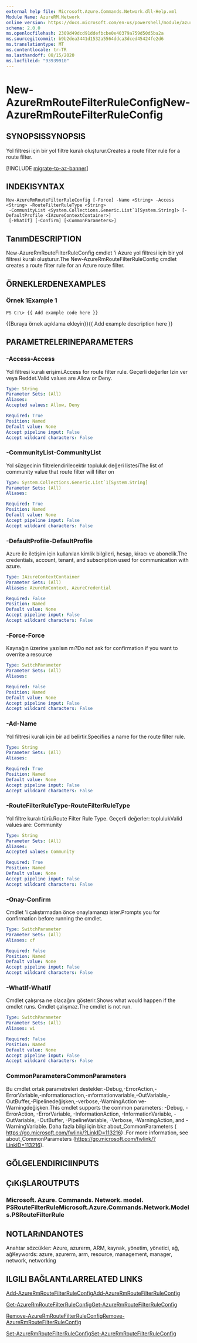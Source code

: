 ```yaml
---
external help file: Microsoft.Azure.Commands.Network.dll-Help.xml
Module Name: AzureRM.Network
online version: https://docs.microsoft.com/en-us/powershell/module/azurerm.network/new-azurermroutefilterruleconfig
schema: 2.0.0
ms.openlocfilehash: 2309d49dcd91ddefbcbe0e40379a759d50d5ba2a
ms.sourcegitcommit: b9b2dea3441d1532a5564ddca3dced45424fe2d6
ms.translationtype: MT
ms.contentlocale: tr-TR
ms.lasthandoff: 08/15/2020
ms.locfileid: "93939910"
---
```

# <span data-ttu-id="b5670-101">New-AzureRmRouteFilterRuleConfig</span><span class="sxs-lookup"><span data-stu-id="b5670-101">New-AzureRmRouteFilterRuleConfig</span></span>

## <span data-ttu-id="b5670-102">SYNOPSIS</span><span class="sxs-lookup"><span data-stu-id="b5670-102">SYNOPSIS</span></span>
<span data-ttu-id="b5670-103">Yol filtresi için bir yol filtre kuralı oluşturur.</span><span class="sxs-lookup"><span data-stu-id="b5670-103">Creates a route filter rule for a route filter.</span></span>

[!INCLUDE [migrate-to-az-banner](../../includes/migrate-to-az-banner.md)]

## <span data-ttu-id="b5670-104">INDEKI</span><span class="sxs-lookup"><span data-stu-id="b5670-104">SYNTAX</span></span>

```
New-AzureRmRouteFilterRuleConfig [-Force] -Name <String> -Access <String> -RouteFilterRuleType <String>
 -CommunityList <System.Collections.Generic.List`1[System.String]> [-DefaultProfile <IAzureContextContainer>]
 [-WhatIf] [-Confirm] [<CommonParameters>]
```

## <span data-ttu-id="b5670-105">Tanım</span><span class="sxs-lookup"><span data-stu-id="b5670-105">DESCRIPTION</span></span>
<span data-ttu-id="b5670-106">New-AzureRmRouteFilterRuleConfig cmdlet 'i Azure yol filtresi için bir yol filtresi kuralı oluşturur.</span><span class="sxs-lookup"><span data-stu-id="b5670-106">The New-AzureRmRouteFilterRuleConfig cmdlet creates a route filter rule for an Azure route filter.</span></span>

## <span data-ttu-id="b5670-107">ÖRNEKLERDEN</span><span class="sxs-lookup"><span data-stu-id="b5670-107">EXAMPLES</span></span>

### <span data-ttu-id="b5670-108">Örnek 1</span><span class="sxs-lookup"><span data-stu-id="b5670-108">Example 1</span></span>
```
PS C:\> {{ Add example code here }}
```

<span data-ttu-id="b5670-109">{{Buraya örnek açıklama ekleyin}}</span><span class="sxs-lookup"><span data-stu-id="b5670-109">{{ Add example description here }}</span></span>

## <span data-ttu-id="b5670-110">PARAMETRELERINE</span><span class="sxs-lookup"><span data-stu-id="b5670-110">PARAMETERS</span></span>

### <span data-ttu-id="b5670-111">-Access</span><span class="sxs-lookup"><span data-stu-id="b5670-111">-Access</span></span>
<span data-ttu-id="b5670-112">Yol filtresi kuralı erişimi.</span><span class="sxs-lookup"><span data-stu-id="b5670-112">Access for route filter rule.</span></span>
<span data-ttu-id="b5670-113">Geçerli değerler Izin ver veya Reddet.</span><span class="sxs-lookup"><span data-stu-id="b5670-113">Valid values are Allow or Deny.</span></span>

```yaml
Type: String
Parameter Sets: (All)
Aliases: 
Accepted values: Allow, Deny

Required: True
Position: Named
Default value: None
Accept pipeline input: False
Accept wildcard characters: False
```

### <span data-ttu-id="b5670-114">-CommunityList</span><span class="sxs-lookup"><span data-stu-id="b5670-114">-CommunityList</span></span>
<span data-ttu-id="b5670-115">Yol süzgecinin filtrelendirilecektir topluluk değeri listesi</span><span class="sxs-lookup"><span data-stu-id="b5670-115">The list of community value that route filter will filter on</span></span>

```yaml
Type: System.Collections.Generic.List`1[System.String]
Parameter Sets: (All)
Aliases: 

Required: True
Position: Named
Default value: None
Accept pipeline input: False
Accept wildcard characters: False
```

### <span data-ttu-id="b5670-116">-DefaultProfile</span><span class="sxs-lookup"><span data-stu-id="b5670-116">-DefaultProfile</span></span>
<span data-ttu-id="b5670-117">Azure ile iletişim için kullanılan kimlik bilgileri, hesap, kiracı ve abonelik.</span><span class="sxs-lookup"><span data-stu-id="b5670-117">The credentials, account, tenant, and subscription used for communication with azure.</span></span>

```yaml
Type: IAzureContextContainer
Parameter Sets: (All)
Aliases: AzureRmContext, AzureCredential

Required: False
Position: Named
Default value: None
Accept pipeline input: False
Accept wildcard characters: False
```

### <span data-ttu-id="b5670-118">-Force</span><span class="sxs-lookup"><span data-stu-id="b5670-118">-Force</span></span>
<span data-ttu-id="b5670-119">Kaynağın üzerine yazılsın mı?</span><span class="sxs-lookup"><span data-stu-id="b5670-119">Do not ask for confirmation if you want to overrite a resource</span></span>

```yaml
Type: SwitchParameter
Parameter Sets: (All)
Aliases: 

Required: False
Position: Named
Default value: None
Accept pipeline input: False
Accept wildcard characters: False
```

### <span data-ttu-id="b5670-120">-Ad</span><span class="sxs-lookup"><span data-stu-id="b5670-120">-Name</span></span>
<span data-ttu-id="b5670-121">Yol filtresi kuralı için bir ad belirtir.</span><span class="sxs-lookup"><span data-stu-id="b5670-121">Specifies a name for the route filter rule.</span></span>

```yaml
Type: String
Parameter Sets: (All)
Aliases: 

Required: True
Position: Named
Default value: None
Accept pipeline input: False
Accept wildcard characters: False
```

### <span data-ttu-id="b5670-122">-RouteFilterRuleType</span><span class="sxs-lookup"><span data-stu-id="b5670-122">-RouteFilterRuleType</span></span>
<span data-ttu-id="b5670-123">Yol filtre kuralı türü.</span><span class="sxs-lookup"><span data-stu-id="b5670-123">Route Filter Rule Type.</span></span>
<span data-ttu-id="b5670-124">Geçerli değerler: topluluk</span><span class="sxs-lookup"><span data-stu-id="b5670-124">Valid values are: Community</span></span>

```yaml
Type: String
Parameter Sets: (All)
Aliases: 
Accepted values: Community

Required: True
Position: Named
Default value: None
Accept pipeline input: False
Accept wildcard characters: False
```

### <span data-ttu-id="b5670-125">-Onay</span><span class="sxs-lookup"><span data-stu-id="b5670-125">-Confirm</span></span>
<span data-ttu-id="b5670-126">Cmdlet 'i çalıştırmadan önce onaylamanızı ister.</span><span class="sxs-lookup"><span data-stu-id="b5670-126">Prompts you for confirmation before running the cmdlet.</span></span>

```yaml
Type: SwitchParameter
Parameter Sets: (All)
Aliases: cf

Required: False
Position: Named
Default value: None
Accept pipeline input: False
Accept wildcard characters: False
```

### <span data-ttu-id="b5670-127">-WhatIf</span><span class="sxs-lookup"><span data-stu-id="b5670-127">-WhatIf</span></span>
<span data-ttu-id="b5670-128">Cmdlet çalışırsa ne olacağını gösterir.</span><span class="sxs-lookup"><span data-stu-id="b5670-128">Shows what would happen if the cmdlet runs.</span></span> <span data-ttu-id="b5670-129">Cmdlet çalışmaz.</span><span class="sxs-lookup"><span data-stu-id="b5670-129">The cmdlet is not run.</span></span>

```yaml
Type: SwitchParameter
Parameter Sets: (All)
Aliases: wi

Required: False
Position: Named
Default value: None
Accept pipeline input: False
Accept wildcard characters: False
```

### <span data-ttu-id="b5670-130">CommonParameters</span><span class="sxs-lookup"><span data-stu-id="b5670-130">CommonParameters</span></span>
<span data-ttu-id="b5670-131">Bu cmdlet ortak parametreleri destekler:-Debug,-ErrorAction,-ErrorVariable,-ınformationaction,-ınformationvariable,-OutVariable,-OutBuffer,-Pipelinedeğişken,-verbose,-WarningAction ve-Warningdeğişken.</span><span class="sxs-lookup"><span data-stu-id="b5670-131">This cmdlet supports the common parameters: -Debug, -ErrorAction, -ErrorVariable, -InformationAction, -InformationVariable, -OutVariable, -OutBuffer, -PipelineVariable, -Verbose, -WarningAction, and -WarningVariable.</span></span> <span data-ttu-id="b5670-132">Daha fazla bilgi için bkz about_CommonParameters ( https://go.microsoft.com/fwlink/?LinkID=113216) .</span><span class="sxs-lookup"><span data-stu-id="b5670-132">For more information, see about_CommonParameters (https://go.microsoft.com/fwlink/?LinkID=113216).</span></span>

## <span data-ttu-id="b5670-133">GÖLGELENDIRICI</span><span class="sxs-lookup"><span data-stu-id="b5670-133">INPUTS</span></span>

## <span data-ttu-id="b5670-134">ÇıKıŞLAR</span><span class="sxs-lookup"><span data-stu-id="b5670-134">OUTPUTS</span></span>

### <span data-ttu-id="b5670-135">Microsoft. Azure. Commands. Network. model. PSRouteFilterRule</span><span class="sxs-lookup"><span data-stu-id="b5670-135">Microsoft.Azure.Commands.Network.Models.PSRouteFilterRule</span></span>

## <span data-ttu-id="b5670-136">NOTLARıNDA</span><span class="sxs-lookup"><span data-stu-id="b5670-136">NOTES</span></span>
<span data-ttu-id="b5670-137">Anahtar sözcükler: Azure, azurerm, ARM, kaynak, yönetim, yönetici, ağ, ağ</span><span class="sxs-lookup"><span data-stu-id="b5670-137">Keywords: azure, azurerm, arm, resource, management, manager, network, networking</span></span>

## <span data-ttu-id="b5670-138">ILGILI BAĞLANTıLAR</span><span class="sxs-lookup"><span data-stu-id="b5670-138">RELATED LINKS</span></span>

[<span data-ttu-id="b5670-139">Add-AzureRmRouteFilterRuleConfig</span><span class="sxs-lookup"><span data-stu-id="b5670-139">Add-AzureRmRouteFilterRuleConfig</span></span>](./Add-AzureRmRouteFilterRuleConfig.md)

[<span data-ttu-id="b5670-140">Get-AzureRmRouteFilterRuleConfig</span><span class="sxs-lookup"><span data-stu-id="b5670-140">Get-AzureRmRouteFilterRuleConfig</span></span>](./Get-AzureRmRouteFilterRuleConfig.md)

[<span data-ttu-id="b5670-141">Remove-AzureRmRouteFilterRuleConfig</span><span class="sxs-lookup"><span data-stu-id="b5670-141">Remove-AzureRmRouteFilterRuleConfig</span></span>](./Remove-AzureRmRouteFilterRuleConfig.md)

[<span data-ttu-id="b5670-142">Set-AzureRmRouteFilterRuleConfig</span><span class="sxs-lookup"><span data-stu-id="b5670-142">Set-AzureRmRouteFilterRuleConfig</span></span>](./Set-AzureRmRouteFilterRuleConfig.md)

